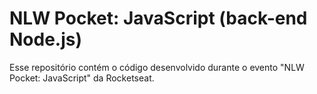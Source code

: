 # NLW Pocket: JavaScript (back-end Node.js)
Esse repositório contém o código desenvolvido durante o evento "NLW Pocket: JavaScript" da Rocketseat.